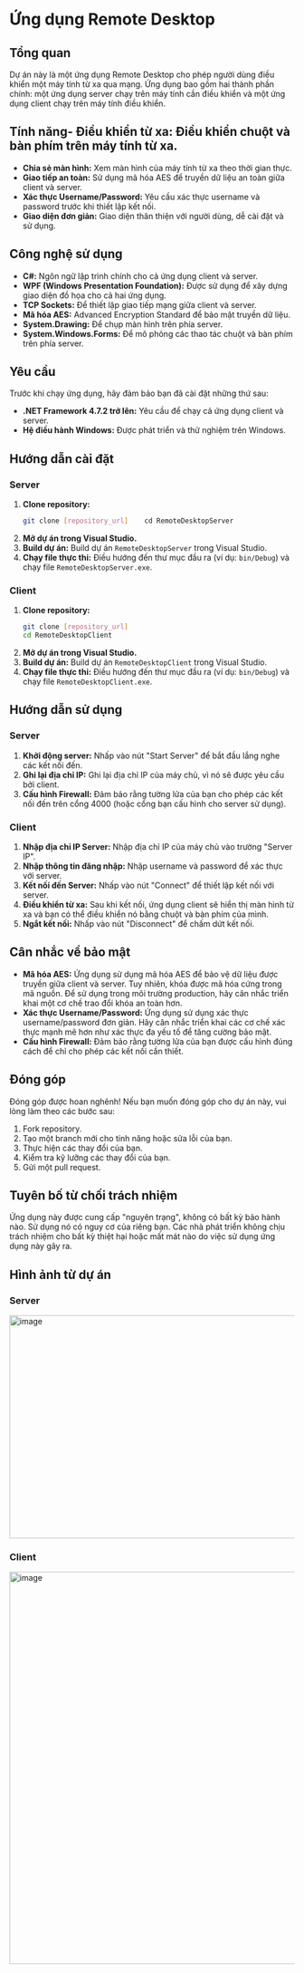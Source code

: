 # Ứng dụng Remote Desktop

## Tổng quan

Dự án này là một ứng dụng Remote Desktop cho phép người dùng điều khiển một máy tính từ xa qua mạng. Ứng dụng bao gồm hai thành phần chính: một ứng dụng server chạy trên máy tính cần điều khiển và một ứng dụng client chạy trên máy tính điều khiển.

## Tính năng-   **Điều khiển từ xa:** Điều khiển chuột và bàn phím trên máy tính từ xa.
-   **Chia sẻ màn hình:** Xem màn hình của máy tính từ xa theo thời gian thực.
-   **Giao tiếp an toàn:** Sử dụng mã hóa AES để truyền dữ liệu an toàn giữa client và server.
-   **Xác thực Username/Password:** Yêu cầu xác thực username và password trước khi thiết lập kết nối.
-   **Giao diện đơn giản:** Giao diện thân thiện với người dùng, dễ cài đặt và sử dụng.

## Công nghệ sử dụng

-   **C#:** Ngôn ngữ lập trình chính cho cả ứng dụng client và server.
-   **WPF (Windows Presentation Foundation):** Được sử dụng để xây dựng giao diện đồ họa cho cả hai ứng dụng.
-   **TCP Sockets:** Để thiết lập giao tiếp mạng giữa client và server.
-   **Mã hóa AES:** Advanced Encryption Standard để bảo mật truyền dữ liệu.
-   **System.Drawing:** Để chụp màn hình trên phía server.
-   **System.Windows.Forms:** Để mô phỏng các thao tác chuột và bàn phím trên phía server.

## Yêu cầu

Trước khi chạy ứng dụng, hãy đảm bảo bạn đã cài đặt những thứ sau:

-   **.NET Framework 4.7.2 trở lên:** Yêu cầu để chạy cả ứng dụng client và server.
-   **Hệ điều hành Windows:** Được phát triển và thử nghiệm trên Windows.

## Hướng dẫn cài đặt

### Server

1.  **Clone repository:**
    ```bash
    git clone [repository_url]    cd RemoteDesktopServer
    ```
2.  **Mở dự án trong Visual Studio.**
3.  **Build dự án:** Build dự án `RemoteDesktopServer` trong Visual Studio.
4.  **Chạy file thực thi:** Điều hướng đến thư mục đầu ra (ví dụ: `bin/Debug`) và chạy file `RemoteDesktopServer.exe`.

### Client

1.  **Clone repository:**
    ```bash
    git clone [repository_url]
    cd RemoteDesktopClient
    ```
2.  **Mở dự án trong Visual Studio.**
3.  **Build dự án:** Build dự án `RemoteDesktopClient` trong Visual Studio.
4.  **Chạy file thực thi:** Điều hướng đến thư mục đầu ra (ví dụ: `bin/Debug`) và chạy file `RemoteDesktopClient.exe`.

## Hướng dẫn sử dụng

### Server

1.  **Khởi động server:** Nhấp vào nút "Start Server" để bắt đầu lắng nghe các kết nối đến.
2.  **Ghi lại địa chỉ IP:** Ghi lại địa chỉ IP của máy chủ, vì nó sẽ được yêu cầu bởi client.
3.  **Cấu hình Firewall:** Đảm bảo rằng tường lửa của bạn cho phép các kết nối đến trên cổng 4000 (hoặc cổng bạn cấu hình cho server sử dụng).

### Client

1.  **Nhập địa chỉ IP Server:** Nhập địa chỉ IP của máy chủ vào trường "Server IP".
2.  **Nhập thông tin đăng nhập:** Nhập username và password để xác thực với server.
3.  **Kết nối đến Server:** Nhấp vào nút "Connect" để thiết lập kết nối với server.
4.  **Điều khiển từ xa:** Sau khi kết nối, ứng dụng client sẽ hiển thị màn hình từ xa và bạn có thể điều khiển nó bằng chuột và bàn phím của mình.
5.  **Ngắt kết nối:** Nhấp vào nút "Disconnect" để chấm dứt kết nối.

## Cân nhắc về bảo mật

-   **Mã hóa AES:** Ứng dụng sử dụng mã hóa AES để bảo vệ dữ liệu được truyền giữa client và server. Tuy nhiên, khóa được mã hóa cứng trong mã nguồn. Để sử dụng trong môi trường production, hãy cân nhắc triển khai một cơ chế trao đổi khóa an toàn hơn.
-   **Xác thực Username/Password:** Ứng dụng sử dụng xác thực username/password đơn giản. Hãy cân nhắc triển khai các cơ chế xác thực mạnh mẽ hơn như xác thực đa yếu tố để tăng cường bảo mật.
-   **Cấu hình Firewall:** Đảm bảo rằng tường lửa của bạn được cấu hình đúng cách để chỉ cho phép các kết nối cần thiết.

## Đóng góp

Đóng góp được hoan nghênh! Nếu bạn muốn đóng góp cho dự án này, vui lòng làm theo các bước sau:

1.  Fork repository.
2.  Tạo một branch mới cho tính năng hoặc sửa lỗi của bạn.
3.  Thực hiện các thay đổi của bạn.
4.  Kiểm tra kỹ lưỡng các thay đổi của bạn.
5.  Gửi một pull request.

## Tuyên bố từ chối trách nhiệm

Ứng dụng này được cung cấp "nguyên trạng", không có bất kỳ bảo hành nào. Sử dụng nó có nguy cơ của riêng bạn. Các nhà phát triển không chịu trách nhiệm cho bất kỳ thiệt hại hoặc mất mát nào do việc sử dụng ứng dụng này gây ra.

## Hình ảnh từ dự án

### Server
<img width="606" height="394" alt="image" src="https://github.com/user-attachments/assets/4453bcdc-e42b-4b24-87ea-7d4174ca8838" />

### Client
<img width="680" height="693" alt="image" src="https://github.com/user-attachments/assets/b18e1a31-a1c9-4d19-a687-7e055dc96892" />


